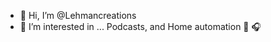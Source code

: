 - 👋 Hi, I’m @Lehmancreations
- 👀 I’m interested in ... Podcasts, and Home automation
🎤 🎧

<!---
Lehmancreations/Lehmancreations is a ✨ special ✨ repository because its `README.md` (this file) appears on your GitHub profile.
You can click the Preview link to take a look at your changes.
--->
